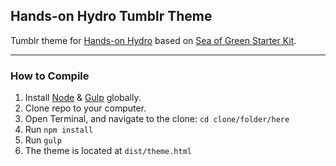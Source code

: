 ## Hands-on Hydro Tumblr Theme

Tumblr theme for [Hands-on Hydro](http://handsonhydro.tumblr.com) based on [Sea of Green Starter Kit](https://github.com/Sea-of-Green/Sea-of-Green-Starter-Kit).

***

### How to Compile

1. Install [Node](http://nodejs.org) & [Gulp](http://gulpjs.com) globally.
2. Clone repo to your computer.
3. Open Terminal, and navigate to the clone: ```cd clone/folder/here```
4. Run ```npm install```
5. Run ```gulp```
6. The theme is located at ```dist/theme.html```
